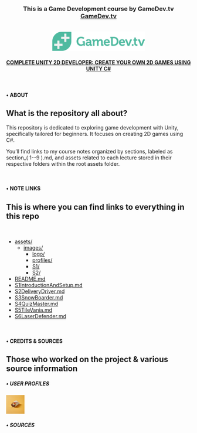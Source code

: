 <!-- Short Description & Site Link -->
<div align="center">
    <h3>
        This is a Game Development course by GameDev.tv <a href="https://www.gamedev.tv/" target="_blank" alt="Link to GameDev.tvs Website">GameDev.tv</a>
    </h3>
    <br>
<!-- Site Logo & Link -->
    <a href="https://www.gamedev.tv/" target="_blank" alt="Link to GameDev.tvs Website">
    <img src="./assets/images/logo/GameDevLogo.png" alt="GameDev.tv Logo" width="50%">
    </a>
    <br>
<!-- Course Full Name & Link to Specific Course -->
    <h4>
        <a href="https://www.gamedev.tv/courses/unity-complete-2d" alt="Link to the related GameDev.tv course" target="_blank">COMPLETE UNITY 2D DEVELOPER: CREATE YOUR OWN 2D GAMES USING UNITY C#</a>
    </h4>
</div>

<br>

<!-- Short description about the repository -->
#### • ABOUT
## What is the repository all about?

This repository is dedicated to exploring game development with Unity, specifically tailored for beginners. It focuses on creating 2D games using C#.

You’ll find links to my course notes organized by sections, labeled as section_( 1--9 ).md, and assets related to each lecture stored in their respective folders within the root assets folder.

<br>

<!-- Tree/Blob view of the files found within this repo -->
#### • NOTE LINKS
## This is where you can find links to everything in this repo

<br>

- [assets/](./assets/)
    - [images/](./assets/images/)
        - [logo/](./assets/images/logo/)
        - [profiles/](./assets/images/profiles/)
        - [S1/](./assets/images/S1/)
        - [S2/](./assets/images/S2/)
- [README.md](./README.md)
- [S1IntroductionAndSetup.md](./S1IntroductionAndSetup.md)
- [S2DeliveryDriver.md](./S2DeliveryDriver.md)
- [S3SnowBoarder.md](./S3SnowBoarder.md)
- [S4QuizMaster.md](./S4QuizMaster.md)
- [S5TileVania.md](./S5TileVania.md)
- [S6LaserDefender.md](./S6LaserDefender.md)

<br>

<!-- Info on who work on this project and sources (if any) -->
#### • CREDITS & SOURCES
## Those who worked on the project & various source information

##### • USER PROFILES

<div align="left">
    <a href="https://github.com/acoetzer" target="_blank">
        <img src="./assets/images/profiles/burrito.jpg" alt="GitHub Profile Link for acoetzer. Profile image of a Burrito with a yellow backdrop" target="_blank" width="10%">
    </a>
</div>

##### • SOURCES